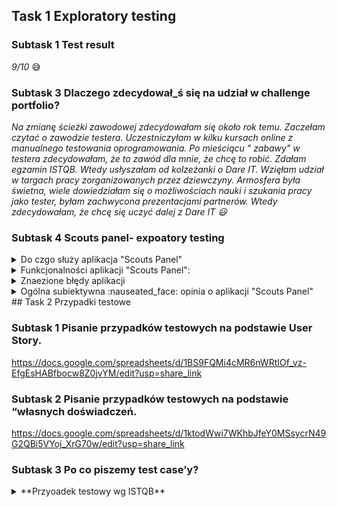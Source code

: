 ## Task 1 Exploratory testing

### Subtask 1 Test result

*9/10* 	:sweat_smile:

### Subtask 3 Dlaczego zdecydował_ś się na udział w challenge portfolio?

*Na zmianę ścieżki zawodowej zdecydowałam się około rok temu. Zaczełam czytać o zawodzie testera. Uczestniczyłam w kilku kursach online z manualnego testowania oprogramowania. Po mieściącu " zabawy" w testera zdecydowałam, że to zawód dla mnie, że chcę to robić. Zdałam egzamin ISTQB. Wtedy usłyszałam od kolzeżanki o Dare IT. 
Wzięłam udział w targach pracy zorganizowanych przez dziewczyny. Armosfera była świetna, wiele dowiedziałam się o możliwościach nauki i szukania pracy jako tester, byłam zachwycona prezentacjami partnerów. Wtedy zdecydowałam, że chcę się uczyć dalej z Dare IT 😃*

### Subtask 4 Scouts panel- expoatory testing
<details>
<summary> Do czgo służy aplikacja "Scouts Panel" </summary>
"Scout panel" to aplikacja służąca dla zawodników piłki nożnej, która umożliwia przeglądanie wskaźników, umiejętności i pozycje zawodników.
</details>
<details>
   <summary>Funkcjonalności aplikacji "Scouts Panel":</summary>
   - Logowanie do aplikacji
   - Zmiana języka wyświetlania strony
   - Dodawanie nowego gracza wypełniając formularz
     W mojej opini opcja mało intuicyjna, przycisk "DODAJ GRACZA" znajduje się w panelu "Linki pomocnicze". W mojej opini dużo lepszym rozwiązanie byłoby dodanie tego          przycisku w panelu bocznym z prawej strony
   - Dla kazdego zawodnika można dodać mecz w którym wziął/będzie brał udział za pomocą przycisku "Mecze">>> DODAJ MECZ
     W mojej opinii mało intuicyjna opcja widoczna dopiero o dodaniu zawodnika
   - Dla każdego zawodnika istnieje możliwośc stworzenia raportu za pomocą  przycisku "Raporty">>> DODAJ RAPORT
     W mojej opinii mało intuicyjna opcja widoczna dopiero o dodaniu zawodnika, chociaż istnieje przycisk "dodaj raport" nie można go dodać po wciśnięcu zmienia się na        przycisk "Dodaj mecz"
   - Można wyświetlić listę graczy za pomocą przycisku "Gracze"
     Opcja intuicyjna , widoczna w panelu bocznym 
   - istnieje możliwośc zmiany jezyka wyświetlania, dostępne języki : polski, angielski
     Opcja intuicyjna , możliwośc przełączania języków za pomocą przycisku przełączania 
   - Na liście mecze są możliwe do wykonania akcje t.j. edycja karty meczu, stworzenie raportu, rzpoczęcie meczu - opcje intuicyjne 
   </details>
   <details>
   <summary> Znaezione błędy aplikacji</summary>
    - mozlliwość dodania zawodnika, którego imie i nawisko zawodnika, zawierają liczby i znaki specjalne 
    - możliwośc wpisania w pola zdobyte gole, stracone gole, oznaczające ilość  liter
    - po wciśnięciu przyciski "+Dodaj raport" w panelu "Raporty" przycisk zmienia się na przycisk "+ Dodaj mecz" bez informacji 
   </details>
   <details>
   <summary> Ogólna subiektywna :nauseated_face: opinia o aplikacji "Scouts Panel"</summary>
    W mojej opini interfejs aplikacji mało intuicyjny oraz mało atrakcyjny, wręcz nudny. Na stronie aplikacji brak jest walidacji wielu pól.
   Brakuje informacji o sposobie działania wielu funkcji aplikacji. Nie chciałabym być uzytkownikem docelowym "Scouts Panel":wink:.
   </details>
   ## Task 2 Przypadki testowe
   
   ### Subtask 1 Pisanie przypadków testowych na podstawie User Story.
   
   https://docs.google.com/spreadsheets/d/1BS9FQMi4cMR6nWRtIOf_vz-EfgEsHABfbocw8Z0jvYM/edit?usp=share_link
   
   ### Subtask 2 Pisanie przypadków testowych na podstawie “własnych doświadczeń.
   
   https://docs.google.com/spreadsheets/d/1ktodWwi7WKhbJfeY0MSsycrN49G2QBi5VYoj_XrG70w/edit?usp=share_link
   
   ### Subtask 3 Po co piszemy test case’y?
   <details>
   <summary>**Przyoadek testowy wg ISTQB** </summary>to zbiór danych wejściowych, wstępnych warunków wykonania, oczekiwanych rezultatów i końcowych warunków wykonania opracowany w określonym celu lub dla warunku    testowego, jak wykonanie pewnej ścieżki programu lub zweryfikowanie zgodności z konkretnym wymaganiem.
   </details>
   
   
